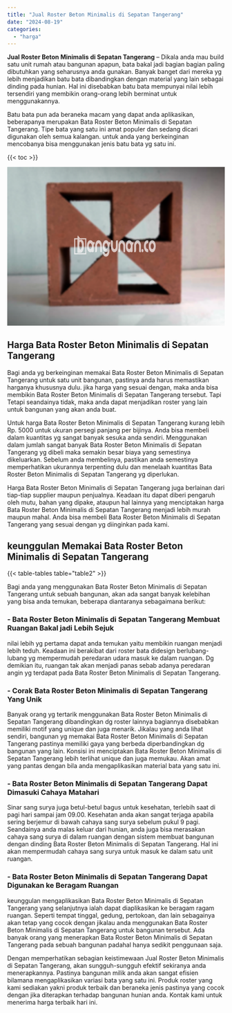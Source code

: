 ```yaml
---
title: "Jual Roster Beton Minimalis di Sepatan Tangerang"
date: "2024-08-19"
categories: 
  - "harga"
---
```


**Jual Roster Beton Minimalis di Sepatan Tangerang** – Dikala anda mau build satu unit rumah atau bangunan apapun, bata bakal jadi bagian bagian paling dibutuhkan yang seharusnya anda gunakan. Banyak banget dari mereka yg lebih menjadikan batu bata dibandingkan dengan material yang lain sebagai dinding pada hunian. Hal ini disebabkan batu bata mempunyai nilai lebih tersendiri yang membikin orang-orang lebih berminat untuk menggunakannya.

Batu bata pun ada beraneka macam yang dapat anda aplikasikan, beberapanya merupakan Bata Roster Beton Minimalis di Sepatan Tangerang. Tipe bata yang satu ini amat populer dan sedang dicari digunakan oleh semua kalangan. untuk anda yang berkeinginan mencobanya bisa menggunakan jenis batu bata yg satu ini.

{{< toc >}}

![Jual Roster Beton Minimalis di Sepatan Tangerang](/images/bata-roster-minimalis-28.png)

## Harga Bata Roster Beton Minimalis di Sepatan Tangerang

Bagi anda yg berkeinginan memakai Bata Roster Beton Minimalis di Sepatan Tangerang untuk satu unit bangunan, pastinya anda harus memastikan harganya khususnya dulu. jika harga yang sesuai dengan, maka anda bisa membikin Bata Roster Beton Minimalis di Sepatan Tangerang tersebut. Tapi Tetapi seandainya tidak, maka anda dapat menjadikan roster yang lain untuk bangunan yang akan anda buat.

Untuk harga Bata Roster Beton Minimalis di Sepatan Tangerang kurang lebih Rp. 5000 untuk ukuran persegi panjang per bijinya. Anda bisa membeli dalam kuantitas yg sangat banyak sesuka anda sendiri. Menggunakan dalam jumlah sangat banyak Bata Roster Beton Minimalis di Sepatan Tangerang yg dibeli maka semakin besar biaya yang semestinya dikeluarkan. Sebelum anda membelinya, pastikan anda semestinya memperhatikan ukurannya terpenting dulu dan menelaah kuantitas Bata Roster Beton Minimalis di Sepatan Tangerang yg diperlukan.

Harga Bata Roster Beton Minimalis di Sepatan Tangerang juga berlainan dari tiap-tiap supplier maupun penjualnya. Keadaan itu dapat diberi pengaruh oleh mutu, bahan yang dipake, ataupun hal lainnya yang menciptakan harga Bata Roster Beton Minimalis di Sepatan Tangerang menjadi lebih murah maupun mahal. Anda bisa membeli Bata Roster Beton Minimalis di Sepatan Tangerang yang sesuai dengan yg diinginkan pada kami.

## keunggulan Memakai Bata Roster Beton Minimalis di Sepatan Tangerang

{{< table-tables table="table2" >}}

Bagi anda yang menggunakan Bata Roster Beton Minimalis di Sepatan Tangerang untuk sebuah bangunan, akan ada sangat banyak kelebihan yang bisa anda temukan, beberapa diantaranya sebagaimana berikut:

### \- Bata Roster Beton Minimalis di Sepatan Tangerang Membuat Ruangan Bakal jadi Lebih Sejuk

nilai lebih yg pertama dapat anda temukan yaitu membikin ruangan menjadi lebih teduh. Keadaan ini berakibat dari roster bata didesign berlubang-lubang yg mempermudah peredaran udara masuk ke dalam ruangan. Dg demikian itu, ruangan tak akan menjadi panas sebab adanya peredaran angin yg terdapat pada Bata Roster Beton Minimalis di Sepatan Tangerang.

### \- Corak Bata Roster Beton Minimalis di Sepatan Tangerang Yang Unik

Banyak orang yg tertarik menggunakan Bata Roster Beton Minimalis di Sepatan Tangerang dibandingkan dg roster lainnya bagiannya disebabkan memiliki motif yang unique dan juga menarik. Jikalau yang anda lihat sendiri, bangunan yg memakai Bata Roster Beton Minimalis di Sepatan Tangerang pastinya memiliki gaya yang berbeda diperbandingkan dg bangunan yang lain. Konsisi ini menciptakan Bata Roster Beton Minimalis di Sepatan Tangerang lebih terlihat unique dan juga memukau. Akan amat yang pantas dengan bila anda mengaplikasikan material bata yang satu ini.

### \- Bata Roster Beton Minimalis di Sepatan Tangerang Dapat Dimasuki Cahaya Matahari

Sinar sang surya juga betul-betul bagus untuk kesehatan, terlebih saat di pagi hari sampai jam 09.00. Kesehatan anda akan sangat terjaga apabila sering berjemur di bawah cahaya sang surya sebelum pukul 9 pagi. Seandainya anda malas keluar dari hunian, anda juga bisa merasakan cahaya sang surya di dalam ruangan dengan sistem membuat bangunan dengan dinding Bata Roster Beton Minimalis di Sepatan Tangerang. Hal ini akan mempermudah cahaya sang surya untuk masuk ke dalam satu unit ruangan.

### \- Bata Roster Beton Minimalis di Sepatan Tangerang Dapat Digunakan ke Beragam Ruangan

keunggulan mengaplikasikan Bata Roster Beton Minimalis di Sepatan Tangerang yang selanjutnya ialah dapat diaplikasikan ke beragam ragam ruangan. Seperti tempat tinggal, gedung, pertokoan, dan lain sebagainya akan tetap yang cocok dengan jikalau anda menggunakan Bata Roster Beton Minimalis di Sepatan Tangerang untuk bangunan tersebut. Ada banyak orang yang menerapkan Bata Roster Beton Minimalis di Sepatan Tangerang pada sebuah bangunan padahal hanya sedikit penggunaan saja.

Dengan memperhatikan sebagian keistimewaan Jual Roster Beton Minimalis di Sepatan Tangerang, akan sungguh-sungguh efektif sekiranya anda menerapkannya. Pastinya bangunan milik anda akan sangat efisien bilamana mengaplikasikan variasi bata yang satu ini. Produk roster yang kami sediakan yakni produk terbaik dan beraneka jenis pastinya yang cocok dengan jika diterapkan terhadap bangunan hunian anda. Kontak kami untuk menerima harga terbaik hari ini.
